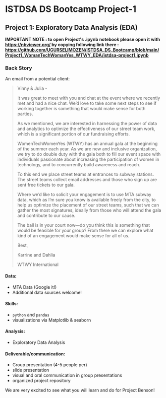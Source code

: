 # ISTDSA DS Bootcamp Project-1

## Project 1: Exploratory Data Analysis (EDA)

**IMPORTANT NOTE : to open Project's  .ipynb notebook please open it with https://nbviewer.org/ by copying following link there :
 https://github.com/UGURSELIMOZEN/ISTDSA_DS_Bootcamp/blob/main/Project1_WomanTechWomanYes_WTWY_EDA/istdsa-project1.ipynb**

### Back Story

An email from a potential client:

> Vinny & Julia -
>
> It was great to meet with you and chat at the event where we recently met and had a nice chat. We’d love to take some next steps to see if working together is something that would make sense for both parties.
>
> As we mentioned, we are interested in harnessing the power of data and analytics to optimize the effectiveness of our street team work, which is a significant portion of our fundraising efforts.
>
> WomenTechWomenYes (WTWY) has an annual gala at the beginning of the summer each year. As we are new and inclusive organization, we try to do double duty with the gala both to fill our event space with individuals passionate about increasing the participation of women in technology, and to concurrently build awareness and reach.
>
> To this end we place street teams at entrances to subway stations. The street teams collect email addresses and those who sign up are sent free tickets to our gala.
>
> Where we’d like to solicit your engagement is to use MTA subway data, which as I’m sure you know is available freely from the city, to help us optimize the placement of our street teams, such that we can gather the most signatures, ideally from those who will attend the gala and contribute to our cause.
>
> The ball is in your court now—do you think this is something that would be feasible for your group? From there we can explore what kind of an engagement would make sense for all of us.
>
> Best,
>
> Karrine and Dahlia
>
> WTWY International




#### Data:

 * MTA Data (Google it!)
 * Additional data sources welcome!
  
#### Skills:

 * `python` and `pandas`
 * visualizations via Matplotlib & seaborn

#### Analysis:

 * Exploratory Data Analysis


#### Deliverable/communication:

 * Group presentation (4-5 people per) 
 * slide presentation
 * visual and oral communication in group presentations
 * organized project repository


We are very excited to see what you will learn and do for Project Benson!
